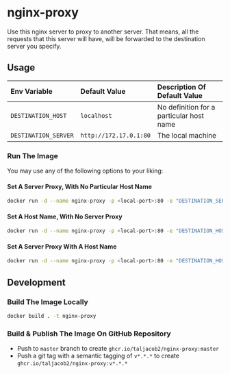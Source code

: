 # nginx-proxy

Use this nginx server to proxy to another server.
That means, all the requests that this server will have, will be forwarded to the destination server you specify.

## Usage

|Env Variable|Default Value|Description Of Default Value|
|:---|:---|:---|
|`DESTINATION_HOST`|`localhost`|No definition for a particular host name|
|`DESTINATION_SERVER`|`http://172.17.0.1:80`|The local machine|

### Run The Image

You may use any of the following options to your liking:

#### Set A Server Proxy, With No Particular Host Name

```sh
docker run -d --name nginx-proxy -p <local-port>:80 -e "DESTINATION_SERVER=http://<destination-ip>:<destination-port>" ghcr.io/taljacob2/nginx-proxy
```

#### Set A Host Name, With No Server Proxy

```sh
docker run -d --name nginx-proxy -p <local-port>:80 -e "DESTINATION_HOST=<app.example.com>" ghcr.io/taljacob2/nginx-proxy
```

#### Set A Server Proxy With A Host Name

```sh
docker run -d --name nginx-proxy -p <local-port>:80 -e "DESTINATION_HOST=<app.example.com>" -e "DESTINATION_SERVER=http://<destination-ip>:<destination-port>" ghcr.io/taljacob2/nginx-proxy
```

## Development

### Build The Image Locally

```sh
docker build . -t nginx-proxy
```

### Build & Publish The Image On GitHub Repository

- Push to `master` branch to create `ghcr.io/taljacob2/nginx-proxy:master`
- Push a git tag with a semantic tagging of `v*.*.*` to create `ghcr.io/taljacob2/nginx-proxy:v*.*.*`
